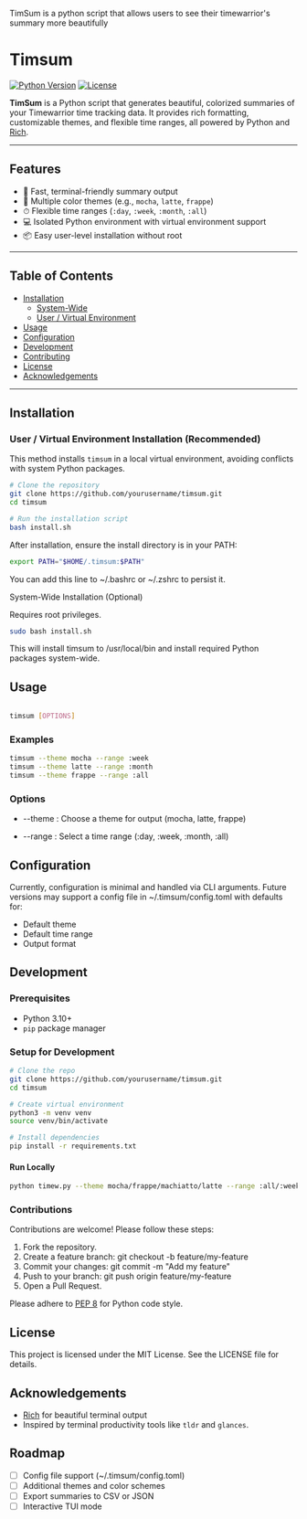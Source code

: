 TimSum is a python script that allows users to see their timewarrior's summary more beautifully

# Timsum

[![Python Version](https://img.shields.io/badge/python-3.10%2B-blue)](https://www.python.org/)
[![License](https://img.shields.io/badge/license-MIT-green)](LICENSE)

**TimSum** is a Python script that generates beautiful, colorized summaries of your Timewarrior time tracking data.
It provides rich formatting, customizable themes, and flexible time ranges, all powered by Python and [Rich](https://github.com/Textualize/rich).

---

## Features

- 🚀 Fast, terminal-friendly summary output
- 🎨 Multiple color themes (e.g., `mocha`, `latte`, `frappe`)
- ⏱ Flexible time ranges (`:day`, `:week`, `:month`, `:all`)
- 💻 Isolated Python environment with virtual environment support
- 📦 Easy user-level installation without root

---

## Table of Contents

- [Installation](#installation)
  - [System-Wide](#system-wide-installation)
  - [User / Virtual Environment](#user--virtual-environment-installation)
- [Usage](#usage)
- [Configuration](#configuration)
- [Development](#development)
- [Contributing](#contributing)
- [License](#license)
- [Acknowledgements](#acknowledgements)

---

## Installation

### User / Virtual Environment Installation (Recommended)

This method installs `timsum` in a local virtual environment, avoiding conflicts with system Python packages.

```bash
# Clone the repository
git clone https://github.com/yourusername/timsum.git
cd timsum

# Run the installation script
bash install.sh
```
After installation, ensure the install directory is in your PATH:
```bash
export PATH="$HOME/.timsum:$PATH"
```

You can add this line to ~/.bashrc or ~/.zshrc to persist it.

System-Wide Installation (Optional)

Requires root privileges.
```bash
sudo bash install.sh
```

This will install timsum to /usr/local/bin and install required Python packages system-wide.

## Usage
```bash

timsum [OPTIONS]
```
### Examples
```bash
timsum --theme mocha --range :week
timsum --theme latte --range :month
timsum --theme frappe --range :all
```

### Options
- --theme <theme>: Choose a theme for output (mocha, latte, frappe)

- --range <range>: Select a time range (:day, :week, :month, :all)

## Configuration

Currently, configuration is minimal and handled via CLI arguments.
Future versions may support a config file in ~/.timsum/config.toml with defaults for:
- Default theme
- Default time range
- Output format

## Development
### Prerequisites
- Python 3.10+
- `pip` package manager

### Setup for Development
```bash
# Clone the repo
git clone https://github.com/yourusername/timsum.git
cd timsum

# Create virtual environment
python3 -m venv venv
source venv/bin/activate

# Install dependencies
pip install -r requirements.txt
```

#### Run Locally
```bash
python timew.py --theme mocha/frappe/machiatto/latte --range :all/:week/:day/:month
```

### Contributions 
Contributions are welcome! Please follow these steps:

1. Fork the repository.
2. Create a feature branch: git checkout -b feature/my-feature
3. Commit your changes: git commit -m "Add my feature"
4. Push to your branch: git push origin feature/my-feature
5. Open a Pull Request.

Please adhere to [PEP 8](https://peps.python.org/pep-0008/) for Python code style.

## License
This project is licensed under the MIT License. See the LICENSE file for details.

## Acknowledgements
- [Rich](https://github.com/Textualize/rich) for beautiful terminal output
- Inspired by terminal productivity tools like `tldr` and `glances`.

## Roadmap
- [ ] Config file support (~/.timsum/config.toml)
- [ ] Additional themes and color schemes
- [ ] Export summaries to CSV or JSON
- [ ] Interactive TUI mode
